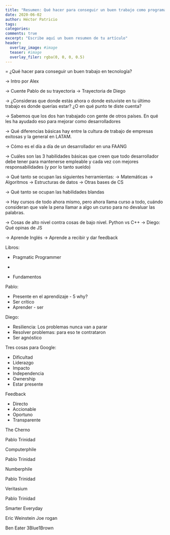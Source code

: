 ```yaml
---
title: "Resumen: Qué hacer para conseguir un buen trabajo como programador"
date: 2020-06-02
author: Héctor Patricio
tags:
categories: 
comments: true
excerpt: "Escribe aquí un buen resumen de tu artículo"
header:
  overlay_image: #image
  teaser: #image
  overlay_filer: rgba(0, 0, 0, 0.5)
---
```


= ¿Qué hacer para conseguir un buen trabajo en tecnología?

-> Intro por Alex

-> Cuente Pablo de su trayectoria
-> Trayectoria de Diego

-> ¿Consideras que donde estás ahora o donde estuviste en tu último trabajo
es donde querías estar? ¿O en qué punto te diste cuenta?

-> Sabemos que los dos han trabajado con gente de otros países. En qué les ha ayudado eso para mejorar como desarrolladores

-> Qué diferencias básicas hay entre la cultura de trabajo de empresas exitosas y la general en LATAM.


-> Cómo es el día a día de un desarrollador en una FAANG

-> Cuáles son las 3 habilidades básicas que creen que todo desarrollador debe tener para mantenerse empleable y cada vez con mejores responsabilidades (y por lo tanto sueldo)

-> Qué tanto se ocupan las siguientes herramientas:
    -> Matemáticas
    -> Algoritmos
    -> Estructuras de datos
    -> Otras bases de CS

-> Qué tanto se ocupan las habilidades blandas

-> Hay cursos de todo ahora mismo, pero ahora llama curso a todo, cuándo consideran que vale la pena llamar a algo un curso para no devaluar las palabras.

-> Cosas de alto nivel contra cosas de bajo nivel. Python vs C++
-> Diego: Qué opinas de JS



-> Aprende Inglés
-> Aprende a recibir y dar feedback



Libros:

* Pragmatic Programmer
* 


* Fundamentos


Pablo:

* Presente en el aprendizaje - 5 why?
* Ser crítico
* Aprender - ser 

Diego:

* Resiliencia: Los problemas nunca van a parar
* Resolver problemas: para eso te contrataron
* Ser agnóstico

Tres cosas para Google:

* Dificultad
* Liderazgo
* Impacto
* Independencia
* Ownership
* Estar presente


Feedback

- Directo
- Accionable
- Oportuno
- Transparente


The Cherno

Pablo Trinidad

Computerphile

Pablo Trinidad

Numberphile

Pablo Trinidad

Veritasium

Pablo Trinidad

Smarter Everyday


Eric Weinstein
Joe rogan

Ben Eater
3Blue1Brown

